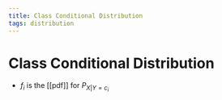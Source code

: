 ```yaml
---
title: Class Conditional Distribution
tags: distribution
---
```


# Class Conditional Distribution
- $f_{i}$ is the [[pdf]] for $P_{X|Y=c_{i}}$




















































